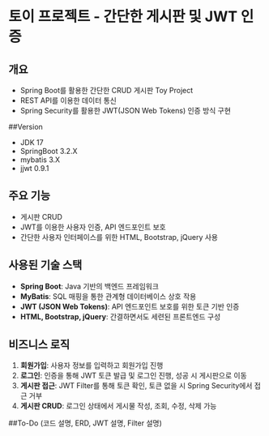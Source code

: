 # 토이 프로젝트 - 간단한 게시판 및 JWT 인증

## 개요
- Spring Boot를 활용한 간단한 CRUD 게시판 Toy Project
- REST API를 이용한 데이터 통신
- Spring Security를 활용한 JWT(JSON Web Tokens) 인증 방식 구현

##Version
- JDK 17
- SpringBoot 3.2.X
- mybatis 3.X
- jjwt 0.9.1

## 주요 기능
- 게시판 CRUD
- JWT를 이용한 사용자 인증, API 엔드포인트 보호
- 간단한 사용자 인터페이스를 위한 HTML, Bootstrap, jQuery 사용

## 사용된 기술 스택
- **Spring Boot**: Java 기반의 백엔드 프레임워크
- **MyBatis**: SQL 매핑을 통한 관계형 데이터베이스 상호 작용
- **JWT (JSON Web Tokens)**: API 엔드포인트 보호를 위한 토큰 기반 인증
- **HTML, Bootstrap, jQuery**: 간결하면서도 세련된 프론트엔드 구성


## 비즈니스 로직
1. **회원가입**: 사용자 정보를 입력하고 회원가입 진행
2. **로그인**: 인증을 통해 JWT 토큰 발급 및 로그인 진행, 성공 시 게시판으로 이동
3. **게시판 접근**: JWT Filter를 통해 토큰 확인, 토큰 없을 시 Spring Security에서 접근 거부
4. **게시판 CRUD**: 로그인 상태에서 게시물 작성, 조회, 수정, 삭제 가능

##To-Do (코드 설명, ERD, JWT 설명, Filter 설명)
